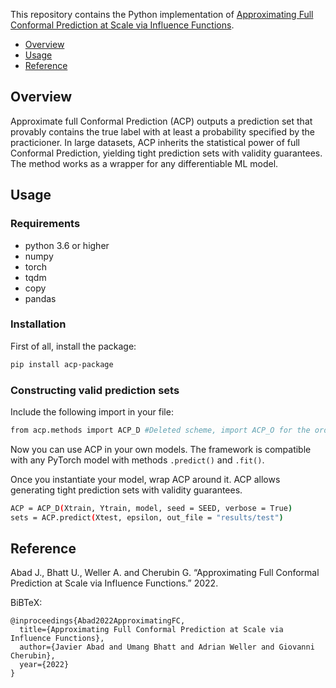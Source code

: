This repository contains the Python implementation of [Approximating Full Conformal Prediction at Scale via Influence Functions](https://arxiv.org/abs/2202.01315).

* [Overview](#overview)
* [Usage](#usage)
* [Reference](#reference)

## Overview

Approximate full Conformal Prediction (ACP) outputs a prediction set that provably contains the true label with at least a probability specified by the practicioner. In large datasets, ACP inherits the statistical power of full Conformal Prediction, yielding tight prediction sets with validity guarantees. The method works as a wrapper for any differentiable ML model.

## Usage

### Requirements

* python 3.6 or higher
* numpy
* torch
* tqdm
* copy
* pandas

### Installation

First of all, install the package:

```bash
pip install acp-package
```

### Constructing valid prediction sets

Include the following import in your file:

```bash
from acp.methods import ACP_D #Deleted scheme, import ACP_O for the ordinary scheme
```
Now you can use ACP in your own models. The framework is compatible with any PyTorch model with methods `.predict()` and `.fit()`. 

Once you instantiate your model, wrap ACP around it. ACP allows generating tight prediction sets with validity guarantees.

```bash
ACP = ACP_D(Xtrain, Ytrain, model, seed = SEED, verbose = True)
sets = ACP.predict(Xtest, epsilon, out_file = "results/test")
```

## Reference

Abad J., Bhatt U., Weller A. and Cherubin G. 
“Approximating Full Conformal Prediction at Scale via Influence Functions.” 2022.

 BiBTeX:

```
@inproceedings{Abad2022ApproximatingFC,
  title={Approximating Full Conformal Prediction at Scale via Influence Functions},
  author={Javier Abad and Umang Bhatt and Adrian Weller and Giovanni Cherubin},
  year={2022}
}
```